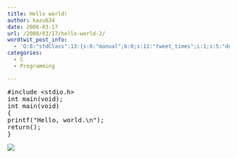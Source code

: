 ```yaml
---
title: Hello world!
author: kazu634
date: 2008-03-17
url: /2008/03/17/hello-world-2/
wordtwit_post_info:
  - 'O:8:"stdClass":13:{s:6:"manual";b:0;s:11:"tweet_times";i:1;s:5:"delay";i:0;s:7:"enabled";i:1;s:10:"separation";s:2:"60";s:7:"version";s:3:"3.7";s:14:"tweet_template";b:0;s:6:"status";i:2;s:6:"result";a:0:{}s:13:"tweet_counter";i:2;s:13:"tweet_log_ids";a:1:{i:0;i:3841;}s:9:"hash_tags";a:0:{}s:8:"accounts";a:1:{i:0;s:7:"kazu634";}}'
categories:
  - C
  - Programming

---
```

<div class="section">
<pre class="syntax-highlight">
<span class="synPreProc">#include </span><span class="synConstant">&#60;stdio.h&#62;</span>
<span class="synType">int</span> main(<span class="synType">void</span>);
<span class="synType">int</span> main(<span class="synType">void</span>)
{
printf(<span class="synConstant">&#34;Hello, world.</span><span class="synSpecial">\n</span><span class="synConstant">&#34;</span>);
<span class="synStatement">return</span>(<span class="synConstant"></span>);
}
</pre>
  
<p>
<center>
</center>
</p>
  
<p>
<a href="http://flickr.com/photos/7190707@N05/2340613244/" onclick="__gaTracker('send', 'event', 'outbound-article', 'http://flickr.com/photos/7190707@N05/2340613244/', '');" title="cの勉強中"><img src="http://farm4.static.flickr.com/3096/2340613244_4f13b7acb4_m.jpg" /></a>
</p></p>
</div>